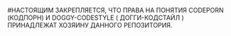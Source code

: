 #НАСТОЯЩИМ ЗАКРЕПЛЯЕТСЯ, ЧТО ПРАВА НА ПОНЯТИЯ CODEPORN (КОДПОРН) И DOGGY-CODESTYLE ( ДОГГИ-КОДСТАЙЛ ) ПРИНАДЛЕЖАТ ХОЗЯИНУ ДАННОГО РЕПОЗИТОРИЯ.

